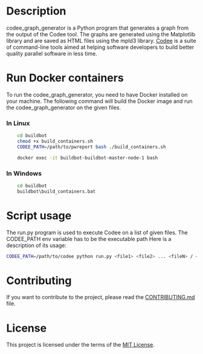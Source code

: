 # Description
codee_graph_generator is a Python program that generates a graph from the output of the Codee tool. The graphs are generated using the Matplotlib library and are saved as HTML files using the mpld3 library.
[Codee](https://www.codee.com/) is a suite of command-line tools aimed at helping software developers to build better quality parallel software in less time.

# Run Docker containers
To run the codee_graph_generator, you need to have Docker installed on your machine. The following command will build the Docker image and run the codee_graph_generator on the given files.

### In Linux
```bash
    cd buildbot
    chmod +x build_containers.sh
    CODEE_PATH=/path/to/pwreport bash ./build_containers.sh

    docker exec -it buildbot-buildbot-master-node-1 bash
```

### In Windows
```bash
    cd buildbot
    buildbot\build_containers.bat
```

# Script usage
The run.py program is used to execute Codee on a list of given files.
The CODEE_PATH env variable has to be the executable path
Here is a description of its usage:

```bash
CODEE_PATH=/path/to/codee python run.py <file1> <file2> ... <fileN> / <dir>
```

# Contributing
If you want to contribute to the project, please read the [CONTRIBUTING.md](CONTRIBUTING.md) file.

# License
This project is licensed under the terms of the [MIT License](LICENSE.md).
